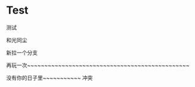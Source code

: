 # Test
测试

和光同尘

新拉一个分支

再玩一次~~~~~~~~~~~~~~~~~~~~~~~~~~~~~~~~~~~~~~~~~~~~~~~

没有你的日子里~~~~~~~~~~~
冲突
